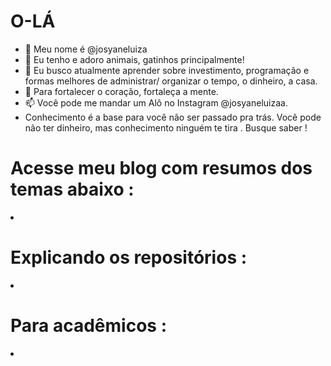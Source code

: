 # O-LÁ 

- 👋 Meu nome é  @josyaneluiza
- 👀 Eu tenho e adoro animais, gatinhos principalmente! 
- 🌱 Eu busco atualmente aprender sobre investimento, programação e formas melhores de administrar/ organizar o tempo, o dinheiro, a casa.
- 💞️ Para fortalecer o coração, fortaleça a mente. 
- 📫 Você pode me mandar um Alô no Instagram @josyaneluizaa. 
- Conhecimento é a base para você não ser passado pra trás. Você pode não ter dinheiro, mas conhecimento ninguém te tira . Busque saber !

# Acesse meu blog com resumos dos temas abaixo : 


<li >
  

# Explicando os  repositórios : 
  
 <li>
  
  # Para acadêmicos : 
  
  <li >


<!---
josyaneluiza/josyaneluiza is a ✨ special ✨ repository because its `README.md` (this file) appears on your GitHub profile.
You can click the Preview link to take a look at your changes.
--->
